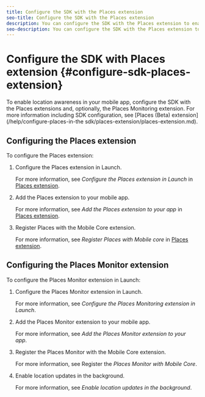 ```yaml
---
title: Configure the SDK with the Places extension
seo-title: Configure the SDK with the Places extension
description: You can configure the SDK with the Places extension to enable location awareness in your mobile app. 
seo-description: You can configure the SDK with the Places extension to enable location awareness in your mobile app. 
---
```


# Configure the SDK with Places extension {#configure-sdk-places-extension}

To enable location awareness in your mobile app, configure the SDK with the Places extensions and, optionally, the Places Monitoring extension. For more information including SDK configuration, see [Places (Beta) extension](/help/configure-places-in-the sdk/places-extension/places-extension.md).

## Configuring the Places extension

To configure the Places extension:

1. Configure the Places extension in Launch.

    For more information, see *Configure the Places extension in Launch* in [Places extension](/help/places-ext-aep-sdks/places-extension/places-extension.md).

1. Add the Places extension to your mobile app.

    For more information, see *Add the Places extension to your app* in [Places extension](/help/places-ext-aep-sdks/places-extension/places-extension.md).

1. Register Places with the Mobile Core extension.

    For more information, see *Register Places with Mobile core* in [Places extension](/help/places-ext-aep-sdks/places-extension/places-extension.md).

## Configuring the Places Monitor extension 

To configure the Places Monitor extension in Launch:

1. Configure the Places Monitor extension in Launch.

    For more information, see *Configure the Places Monitoring extension in Launch*.

2. Add the Places Monitor extension to your mobile app.

    For more information, see *Add the Places Monitor extension to your app*.

3. Register the Places Monitor with the Mobile Core extension.

    For more information, see Register the *Places Monitor with Mobile Core*.

4. Enable location updates in the background.

    For more information, see *Enable location updates in the background*.
